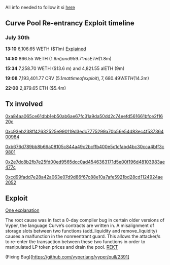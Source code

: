 All info needed to follow it si [here](https://hackmd.io/@LlamaRisk/BJzSKHNjn)

## Curve Pool Re-entrancy Exploit timeline

### July 30th

**13:10** 6,106.65 WETH ($11m) [Explained](https://blog.solidityscan.com/jpegd-hack-analysis-a5a3dc89fa4)

**14:50** 866.55 WETH ($1.6 m) and 959.71 msETH ($1.8m)

**15:34** 7,258.70 WETH ($13.6 m) and 4,821.55 alETH (9m)

**19:08** 7,193,401.77 CRV ($5.1m at time of exploit), 7,680.49 WETH ($14.2m)

**22:00** 2,879.65 ETH ($5.4m)

## Tx involved

[0xa84aa065ce61dbb1eb50ab6ae67fc31a9da50dd2c74eefd561661bfce2f1620c](https://etherscan.io/tx/0xa84aa065ce61dbb1eb50ab6ae67fc31a9da50dd2c74eefd561661bfce2f1620c)

[0xc93eb238ff42632525e990119d3edc7775299a70b56e54d83ec4f53736400964](https://etherscan.io/tx/0xc93eb238ff42632525e990119d3edc7775299a70b56e54d83ec4f53736400964)

[0xb676d789bb8b66a08105c844a49c2bcffb400e5c1cfabd4bc30cca4bff3c9801](https://etherscan.io/tx/0xb676d789bb8b66a08105c844a49c2bcffb400e5c1cfabd4bc30cca4bff3c9801)

[0x2e7dc8b2fb7e25fd00ed9565dcc0ad4546363171d5e00f196d48103983ae477c](https://etherscan.io/tx/0x2e7dc8b2fb7e25fd00ed9565dcc0ad4546363171d5e00f196d48103983ae477c)

[0xcd99fadd7e28a42a063e07d9d86f67c88e10a7afe5921bd28cd1124924ae2052](https://etherscan.io/tx/0xcd99fadd7e28a42a063e07d9d86f67c88e10a7afe5921bd28cd1124924ae2052)

## Exploit

[One explanation](https://twitter.com/EigenPhi/status/1686017135644962818)

The root cause was in fact a 0-day compiler bug in certain older versions of Vyper, the language Curve’s contracts are written in.
A misalignment of storage slots between two functions (add_liquidity and remove_liquidity) causes a malfunction in the nonreentrant guard. This allows the attacker/s to re-enter the transaction between these two functions in order to manipulated LP token prices and drain the pool. [REKT](https://rekt.news/curve-vyper-rekt/)

(Fixing Bug)[https://github.com/vyperlang/vyper/pull/2391]

